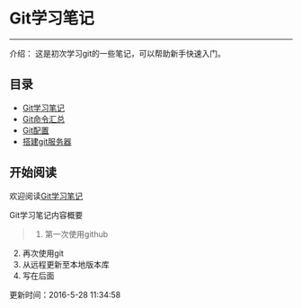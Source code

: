 
# Git学习笔记

---

介绍：
这是初次学习git的一些笔记，可以帮助新手快速入门。

## 目录 

- [Git学习笔记](Git学习笔记.md)
- [Git命令汇总](Git命令汇总.md)
- [Git配置](Git配置.md)
- [搭建git服务器](搭建git服务器.md)


## 开始阅读
欢迎阅读[Git学习笔记](Git学习笔记.md)

Git学习笔记内容概要
>1. 第一次使用github
2. 再次使用git
3. 从远程更新至本地版本库
4. 写在后面


更新时间：2016-5-28 11:34:58
